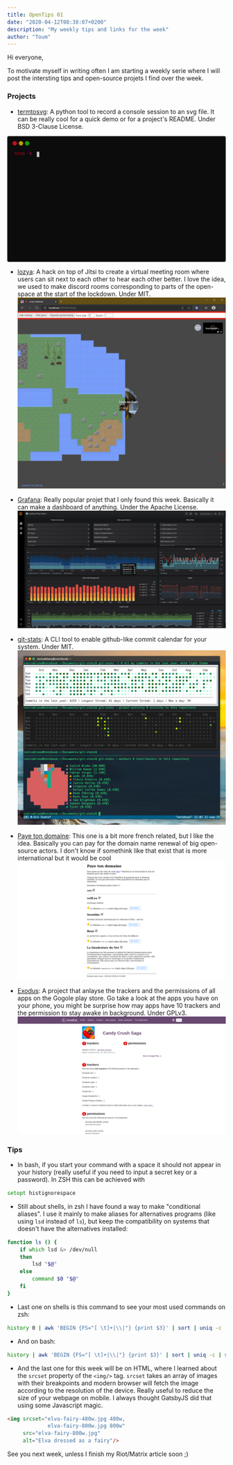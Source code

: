 ```yaml
---
title: OpenTips 01
date: "2020-04-12T08:38:07+0200"
description: "My weekly tips and links for the week"
author: "Toum"
---
```


Hi everyone,

To motivate myself in writing often I am starting a weekly serie where I will 
post the intersting tips and open-source projets I find over the week.

### Projects

- [termtosvg](https://github.com/nbedos/termtosvg): A python tool to record a console session to an svg file. It can be really cool for a quick demo or for a project's README. Under BSD 3-Clause License.<br/>
<picture style="display: flex; width: 100%; justify-content: center; align-items: center">
	<img style="max-width: 100%; height: auto;" src="./awesome_window_frame_powershell.svg">
</picture>

- [lozya](https://github.com/capnmidnight/lozya): A hack on top of Jitsi to create a virtual meeting room where users can sit next to each other to hear each other better. I love the idea, we used to make discord rooms corresponding to parts of the open-space at the start of the lockdown. Under MIT.
![lozya example showing a jitsi room with a rpg-like board to move around the room](./lozya.png)

- [Grafana](https://github.com/grafana/grafana): Really popular projet that I only found this week. Basically it can make a dashboard of anything. Under the Apache License.
![Gafana dashboard with loads of graphs](./grafana.png)

- [git-stats](https://github.com/IonicaBizau/git-stats): A CLI tool to enable github-like commit calendar for your system. Under MIT.
![Terminal with 2 commit calendars](./git-status.png)

- [Paye ton domaine](https://rednegra.net/payetondomaine/): This one is a bit more french related, but I like the idea. Basically you can pay for the domain name renewal of big open-source actors. I don't know if somethink like that exist that is more international but it would be cool
![Screenshot of https://rednegra.net/payetondomaine/ with 4 projects waiting for domain renewal](./paye-ton-domaine.png)
- [Exodus](https://reports.exodus-privacy.eu.org/en/): A project that anlayse the trackers and the permissions of all apps on the Gogole play store. Go take a look at the apps you have on your phone, you might be surprise how may apps have 10 trackers and the permission to stay awake in background. Under GPLv3.
![Screenshot of Exodus' report on Candy Crush Saga](./candy-crush-exodus.png)

### Tips

- In bash, if you start your command with a space it should not appear in your history (really useful if you need to input a secret key or a password). In ZSH this can be achieved with 
 ```zsh
 setopt histignorespace
 ```
- Still about shells, in zsh I have found a way to make "conditional aliases". I use it mainly to make aliases for alternatives programs (like using `lsd` instead of `ls`), but keep the compatibility on systems that doesn't have the alternatives installed:
```zsh
function ls () {
    if which lsd &> /dev/null
    then
        lsd "$@"
    else
        command $0 "$@"
    fi
}
```

- Last one on shells is this command to see your most used commands on zsh:
```zsh
history 0 | awk 'BEGIN {FS="[ \t]+|\\|"} {print $3}' | sort | uniq -c | sort -nr | head -n 15
```
- And on bash:
```bash
history | awk 'BEGIN {FS="[ \t]+|\\|"} {print $3}' | sort | uniq -c | sort -nr | head -n 15
```

- And the last one for this week will be on HTML, where I learned about the `srcset` property of the `<img/>` tag. `srcset` takes an array of images with their breakpoints and modern browser will fetch the image according to the resolution of the device. Really useful to reduce the size of your webpage on mobile. I always thought GatsbyJS did that using some Javascript magic.
```html
<img srcset="elva-fairy-480w.jpg 480w,
             elva-fairy-800w.jpg 800w"
     src="elva-fairy-800w.jpg"
     alt="Elva dressed as a fairy"/>
```

See you next week, unless I finish my Riot/Matrix article soon ;)
